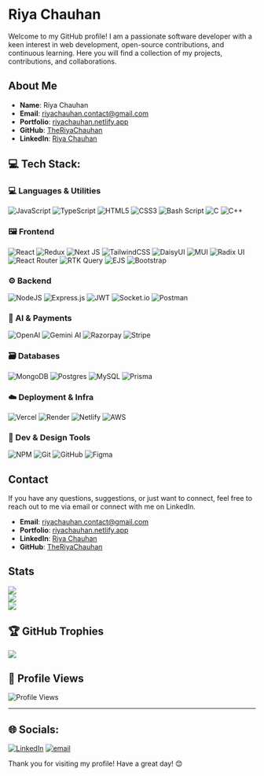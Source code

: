 # Riya Chauhan


Welcome to my GitHub profile! I am a passionate software developer with a keen interest in web development, open-source contributions, and continuous learning. Here you will find a collection of my projects, contributions, and collaborations.

## About Me

- **Name**: Riya Chauhan
- **Email**: [riyachauhan.contact@gmail.com](mailto:riyachauhan.contact@gmail.com)
- **Portfolio**: [riyachauhan.netlify.app](https://riyachauhan.netlify.app)
- **GitHub**: [TheRiyaChauhan](https://github.com/TheRiyaChauhan)
- **LinkedIn**: [Riya Chauhan](https://www.linkedin.com/in/riyachauhan17/)

## 💻 Tech Stack:

### 💻 Languages & Utilities

![JavaScript](https://img.shields.io/badge/javascript-%23323330.svg?style=for-the-badge&logo=javascript&logoColor=%23F7DF1E)
![TypeScript](https://img.shields.io/badge/typescript-%23007ACC.svg?style=for-the-badge&logo=typescript&logoColor=white)
![HTML5](https://img.shields.io/badge/html5-%23E34F26.svg?style=for-the-badge&logo=html5&logoColor=white)
![CSS3](https://img.shields.io/badge/css3-%231572B6.svg?style=for-the-badge&logo=css3&logoColor=white)
![Bash Script](https://img.shields.io/badge/bash_script-%23121011.svg?style=for-the-badge&logo=gnu-bash&logoColor=white)
![C](https://img.shields.io/badge/c-%2300599C.svg?style=for-the-badge&logo=c&logoColor=white)
![C++](https://img.shields.io/badge/c++-%2300599C.svg?style=for-the-badge&logo=c%2B%2B&logoColor=white)

### 🖼️ Frontend

![React](https://img.shields.io/badge/react-%2320232a.svg?style=for-the-badge&logo=react&logoColor=%2361DAFB)
![Redux](https://img.shields.io/badge/redux-%23593d88.svg?style=for-the-badge&logo=redux&logoColor=white)
![Next JS](https://img.shields.io/badge/Next-black?style=for-the-badge&logo=next.js&logoColor=white)
![TailwindCSS](https://img.shields.io/badge/tailwindcss-%2338B2AC.svg?style=for-the-badge&logo=tailwind-css&logoColor=white)
![DaisyUI](https://img.shields.io/badge/daisyui-5A0EF8?style=for-the-badge&logo=daisyui&logoColor=white)
![MUI](https://img.shields.io/badge/MUI-%230081CB.svg?style=for-the-badge&logo=mui&logoColor=white)
![Radix UI](https://img.shields.io/badge/radix%20ui-161618.svg?style=for-the-badge&logo=radix-ui&logoColor=white)
![React Router](https://img.shields.io/badge/React_Router-CA4245?style=for-the-badge&logo=react-router&logoColor=white)
![RTK Query](https://img.shields.io/badge/-React%20Query-FF4154?style=for-the-badge&logo=react%20query&logoColor=white)
![EJS](https://img.shields.io/badge/ejs-%23B4CA65.svg?style=for-the-badge&logo=ejs&logoColor=black)
![Bootstrap](https://img.shields.io/badge/bootstrap-%238511FA.svg?style=for-the-badge&logo=bootstrap&logoColor=white)

### ⚙️ Backend

![NodeJS](https://img.shields.io/badge/node.js-6DA55F?style=for-the-badge&logo=node.js&logoColor=white)
![Express.js](https://img.shields.io/badge/express.js-%23404d59.svg?style=for-the-badge&logo=express&logoColor=%2361DAFB)
![JWT](https://img.shields.io/badge/JWT-black?style=for-the-badge&logo=JSON%20web%20tokens)
![Socket.io](https://img.shields.io/badge/Socket.io-black?style=for-the-badge&logo=socket.io&badgeColor=010101)
![Postman](https://img.shields.io/badge/Postman-FF6C37?style=for-the-badge&logo=postman&logoColor=white)

### 🧠 AI & Payments

![OpenAI](https://img.shields.io/badge/OpenAI-412991?style=for-the-badge&logo=openai&logoColor=white)
![Gemini AI](https://img.shields.io/badge/Gemini%20AI-4285F4?style=for-the-badge&logo=google&logoColor=white)
![Razorpay](https://img.shields.io/badge/Razorpay-02042B?style=for-the-badge&logo=razorpay&logoColor=white)
![Stripe](https://img.shields.io/badge/Stripe-635BFF?style=for-the-badge&logo=stripe&logoColor=white)

### 🗃️ Databases

![MongoDB](https://img.shields.io/badge/MongoDB-%234ea94b.svg?style=for-the-badge&logo=mongodb&logoColor=white)
![Postgres](https://img.shields.io/badge/postgres-%23316192.svg?style=for-the-badge&logo=postgresql&logoColor=white)
![MySQL](https://img.shields.io/badge/mysql-4479A1.svg?style=for-the-badge&logo=mysql&logoColor=white)
![Prisma](https://img.shields.io/badge/Prisma-3982CE?style=for-the-badge&logo=Prisma&logoColor=white)

### ☁️ Deployment & Infra

![Vercel](https://img.shields.io/badge/vercel-%23000000.svg?style=for-the-badge&logo=vercel&logoColor=white)
![Render](https://img.shields.io/badge/Render-46E3B7.svg?style=for-the-badge&logo=render&logoColor=white)
![Netlify](https://img.shields.io/badge/netlify-%23000000.svg?style=for-the-badge&logo=netlify&logoColor=#00C7B7)
![AWS](https://img.shields.io/badge/AWS-%23FF9900.svg?style=for-the-badge&logo=amazon-aws&logoColor=white)

### 🧰 Dev & Design Tools

![NPM](https://img.shields.io/badge/NPM-%23CB3837.svg?style=for-the-badge&logo=npm&logoColor=white)
![Git](https://img.shields.io/badge/git-%23F05033.svg?style=for-the-badge&logo=git&logoColor=white)
![GitHub](https://img.shields.io/badge/github-%23121011.svg?style=for-the-badge&logo=github&logoColor=white)
![Figma](https://img.shields.io/badge/figma-%23F24E1E.svg?style=for-the-badge&logo=figma&logoColor=white)

## Contact

If you have any questions, suggestions, or just want to connect, feel free to reach out to me via email or connect with me on LinkedIn.

- **Email**: [riyachauhan.contact@gmail.com](mailto:riyachauhan.contact@gmail.com)
- **Portfolio**: [riyachauhan.netlify.app](https://riyachauhan.netlify.app)
- **LinkedIn**: [Riya Chauhan](https://www.linkedin.com/in/riyachauhan17/)
- **GitHub**: [TheRiyaChauhan](https://github.com/TheRiyaChauhan)

## Stats

![](https://github-readme-stats.vercel.app/api?username=TheRiyaChauhan&theme=ambient_gradient&hide_border=true&include_all_commits=false&count_private=true)<br/>
![](https://nirzak-streak-stats.vercel.app/?user=TheRiyaChauhan&theme=ambient_gradient&hide_border=true)<br/>
![](https://github-readme-stats.vercel.app/api/top-langs/?username=TheRiyaChauhan&theme=ambient_gradient&hide_border=true&include_all_commits=false&count_private=true&layout=compact)

## 🏆 GitHub Trophies
![](https://github-profile-trophy.vercel.app/?username=TheRiyaChauhan&theme=ambient_gradient&no-frame=true&no-bg=true&margin-w=4)

## 👀 Profile Views
![Profile Views](https://komarev.com/ghpvc/?username=TheRiyaChauhan&color=brightgreen)

---
## 🌐 Socials:
[![LinkedIn](https://img.shields.io/badge/LinkedIn-%230077B5.svg?logo=linkedin&logoColor=white)](https://linkedin.com/in/riyachauhan17) [![email](https://img.shields.io/badge/Email-D14836?logo=gmail&logoColor=white)](mailto:riyachauhan.contact@gmail.com)

Thank you for visiting my profile! Have a great day! 😊  

